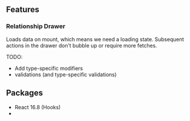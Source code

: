 ## Features

### Relationship Drawer
Loads data on mount, which means we need a loading state.
Subsequent actions in the drawer don't bubble up or require more fetches.

TODO: 
- Add type-specific modifiers
- validations (and type-specific validations)
  




## Packages
- React 16.8 (Hooks)
- 